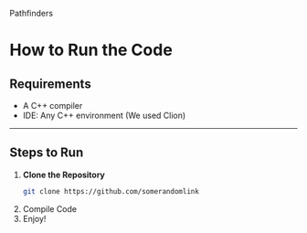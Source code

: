 Pathfinders

# How to Run the Code

## Requirements
- A C++ compiler 
- IDE: Any C++ environment (We used Clion)

---

## Steps to Run

1. **Clone the Repository**
   ```bash
   git clone https://github.com/somerandomlink
2. Compile Code
3. Enjoy!
